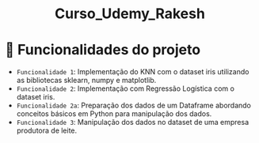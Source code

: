 <h1 align="center"> Curso_Udemy_Rakesh </h1>

# :hammer: Funcionalidades do projeto

- `Funcionalidade 1`: Implementação do KNN com o dataset iris utilizando as bibliotecas sklearn, numpy e matplotlib.
- `Funcionalidade 2`: Implementação com Regressão Logística com o dataset iris.
- `Funcionalidade 2a`: Preparação dos dados de um Dataframe abordando conceitos básicos em Python para manipulação dos dados.
- `Funcionalidade 3`: Manipulação dos dados no dataset de uma empresa produtora de leite.
